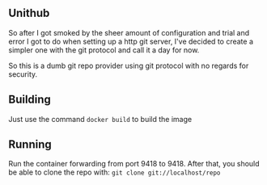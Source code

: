 ## Unithub

So after I got smoked by the sheer amount of configuration and trial and error I got to do when setting up a http git server, I've decided to create a simpler one with the git protocol and call it a day for now.

So this is a dumb git repo provider using git protocol with no regards for security.

## Building

Just use the command `docker build` to build the image

## Running

Run the container forwarding from port 9418 to 9418. After that, you should be able to clone the repo with: `git clone git://localhost/repo`
